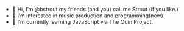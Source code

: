 - 👋 Hi, I’m @bstrout my friends (and you) call me Strout (if you like.)
- 👀 I’m interested in music production and programming(new)
- 🌱 I’m currently learning JavaScript via The Odin Project.
